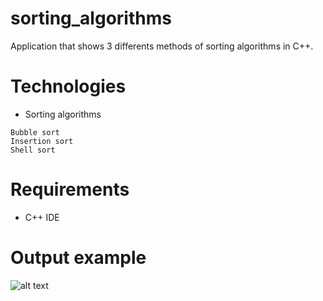 # sorting_algorithms

Application that shows 3 differents methods of sorting algorithms in C++.


# Technologies

* Sorting algorithms
```
Bubble sort
Insertion sort
Shell sort
```

# Requirements

* C++ IDE

# Output example

![alt text](../printcpp.PNG)
